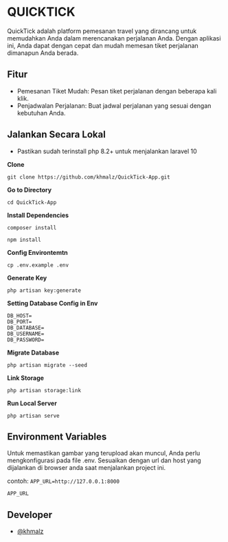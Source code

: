 # QUICKTICK

QuickTick adalah platform pemesanan travel yang dirancang untuk memudahkan Anda dalam merencanakan perjalanan Anda. Dengan aplikasi ini, Anda dapat dengan cepat dan mudah memesan tiket perjalanan dimanapun Anda berada.

## Fitur

-   Pemesanan Tiket Mudah: Pesan tiket perjalanan dengan beberapa kali klik.
-   Penjadwalan Perjalanan: Buat jadwal perjalanan yang sesuai dengan kebutuhan Anda.

## Jalankan Secara Lokal

-   Pastikan sudah terinstall php 8.2+ untuk menjalankan laravel 10

**Clone**

```shell
git clone https://github.com/khmalz/QuickTick-App.git
```

**Go to Directory**

```shell
cd QuickTick-App
```

**Install Dependencies**

```shell
composer install
```

```shell
npm install
```

**Config Environtemtn**

```shell
cp .env.example .env
```

**Generate Key**

```shell
php artisan key:generate
```

**Setting Database Config in Env**

```
DB_HOST=
DB_PORT=
DB_DATABASE=
DB_USERNAME=
DB_PASSWORD=
```

**Migrate Database**

```shell
php artisan migrate --seed
```

**Link Storage**

```shell
php artisan storage:link
```

**Run Local Server**

```shell
php artisan serve
```

## Environment Variables

Untuk memastikan gambar yang terupload akan muncul, Anda perlu mengkonfigurasi pada file .env. Sesuaikan dengan url dan host yang dijalankan di browser anda saat menjalankan project ini.

contoh: `APP_URL=http://127.0.0.1:8000`

```
APP_URL
```

## Developer

-   [@khmalz](https://github.com/khmalz)
